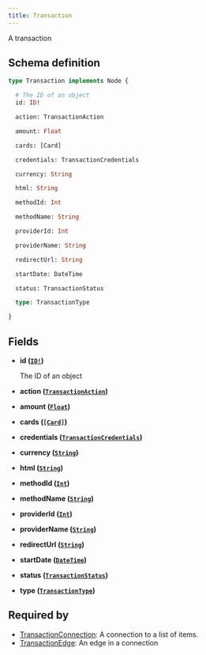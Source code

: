 ```yaml
---
title: Transaction
---
```


A transaction

## Schema definition
```graphql
type Transaction implements Node {

  # The ID of an object
  id: ID!

  action: TransactionAction

  amount: Float

  cards: [Card]

  credentials: TransactionCredentials

  currency: String

  html: String

  methodId: Int

  methodName: String

  providerId: Int

  providerName: String

  redirectUrl: String

  startDate: DateTime

  status: TransactionStatus

  type: TransactionType

}
```

## Fields

* **id ([`ID!`](graphql/schema/id.md))**

  The ID of an object

* **action ([`TransactionAction`](graphql/schema/transactionaction.md))**


* **amount ([`Float`](graphql/schema/float.md))**


* **cards ([`[Card]`](graphql/schema/card.md))**


* **credentials ([`TransactionCredentials`](graphql/schema/transactioncredentials.md))**


* **currency ([`String`](graphql/schema/string.md))**


* **html ([`String`](graphql/schema/string.md))**


* **methodId ([`Int`](graphql/schema/int.md))**


* **methodName ([`String`](graphql/schema/string.md))**


* **providerId ([`Int`](graphql/schema/int.md))**


* **providerName ([`String`](graphql/schema/string.md))**


* **redirectUrl ([`String`](graphql/schema/string.md))**


* **startDate ([`DateTime`](graphql/schema/datetime.md))**


* **status ([`TransactionStatus`](graphql/schema/transactionstatus.md))**


* **type ([`TransactionType`](graphql/schema/transactiontype.md))**



## Required by
* [TransactionConnection](graphql/schema/transactionconnection.md): A connection to a list of items.
* [TransactionEdge](graphql/schema/transactionedge.md): An edge in a connection
